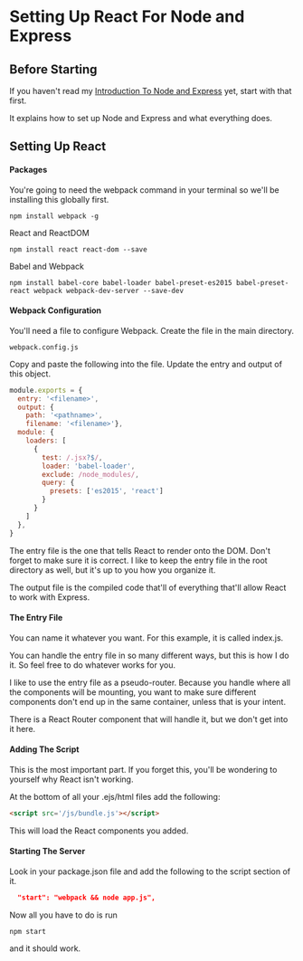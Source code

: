 # Setting Up React For Node and Express

## Before Starting

If you haven't read my [Introduction To Node and Express](https://github.com/alfredlam42/intro-to-node-express) yet, start with that first.

It explains how to set up Node and Express and what everything does.

## Setting Up React

#### Packages

You're going to need the webpack command in your terminal so we'll be installing this globally first.
```
npm install webpack -g
```

React and ReactDOM
```
npm install react react-dom --save
```

Babel and Webpack
```
npm install babel-core babel-loader babel-preset-es2015 babel-preset-react webpack webpack-dev-server --save-dev
```

#### Webpack Configuration

You'll need a file to configure Webpack. Create the file in the main directory.
```
webpack.config.js
```

Copy and paste the following into the file. Update the entry and output of this object.
```javascript
module.exports = {
  entry: '<filename>',
  output: {
    path: '<pathname>',
    filename: '<filename>'},
  module: {
    loaders: [
      {
        test: /.jsx?$/,
        loader: 'babel-loader',
        exclude: /node_modules/,
        query: {
          presets: ['es2015', 'react']
        }
      }
    ]
  },
}
```

The entry file is the one that tells React to render onto the DOM. Don't forget to make sure it is correct. I like to keep the entry file in the root directory as well, but it's up to you how you organize it.

The output file is the compiled code that'll of everything that'll allow React to work with Express.

#### The Entry File

You can name it whatever you want. For this example, it is called index.js.

You can handle the entry file in so many different ways, but this is how I do it. So feel free to do whatever works for you.

I like to use the entry file as a pseudo-router. Because you handle where all the components will be mounting, you want to make sure different components don't end up in the same container, unless that is your intent.

There is a React Router component that will handle it, but we don't get into it here.

#### Adding The Script

This is the most important part. If you forget this, you'll be wondering to yourself why React isn't working.

At the bottom of all your .ejs/html files add the following:
```HTML
<script src='/js/bundle.js'></script>
```

This will load the React components you added.

#### Starting The Server

Look in your package.json file and add the following to the script section of it.

```JSON
  "start": "webpack && node app.js",
```

Now all you have to do is run
```
npm start
```

and it should work.